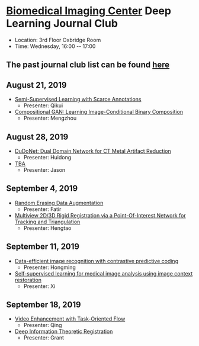 
# [Biomedical Imaging Center](http://biotech.rpi.edu/centers/bic) Deep Learning Journal Club

* Location: 3rd Floor Oxbridge Room
* Time: Wednesday, 16:00 -- 17:00

## The past journal club list can be found [here](past_list.md)


## August 21, 2019

* [Semi-Supervised Learning with Scarce Annotations](https://arxiv.org/pdf/1905.08845.pdf)
	* Presenter: Qikui
* [Compositional GAN: Learning Image-Conditional Binary Composition](https://arxiv.org/abs/1807.07560)
	* Presenter: Mengzhou


## August 28, 2019

* [DuDoNet: Dual Domain Network for CT Metal Artifact Reduction](http://openaccess.thecvf.com/content_CVPR_2019/papers/Lin_DuDoNet_Dual_Domain_Network_for_CT_Metal_Artifact_Reduction_CVPR_2019_paper.pdf)
	* Presenter: Huidong
* [TBA]()
	* Presenter: Jason


## September 4, 2019

* [Random Erasing Data Augmentation](https://arxiv.org/abs/1708.04896)
	* Presenter: Fatir
* [Multiview 2D/3D Rigid Registration via a Point-Of-Interest Network for Tracking and Triangulation](https://arxiv.org/pdf/1903.03896.pdf)
	* Presenter: Hengtao

 
## September 11, 2019

* [Data-efficient image recognition with contrastive predictive coding](https://arxiv.org/abs/1905.09272)
	* Presenter: Hongming
* [Self-supervised learning for medical image analysis using image context restoration](https://www.sciencedirect.com/science/article/pii/S1361841518304699)
	* Presenter: Xi

## September 18, 2019

* [Video Enhancement with Task-Oriented Flow](https://link.springer.com/article/10.1007/s11263-018-01144-2)
	* Presenter: Qing
* [Deep Information Theoretic Registration](https://arxiv.org/abs/1901.00040)
	* Presenter: Grant
 
